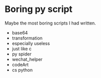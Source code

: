 # Boring py script

Maybe the most boring scripts I had written.

+ base64
+ transformation
+ especially useless
+ just like c
+ py spider
+ wechat_helper
+ codeArt
+ cs python
